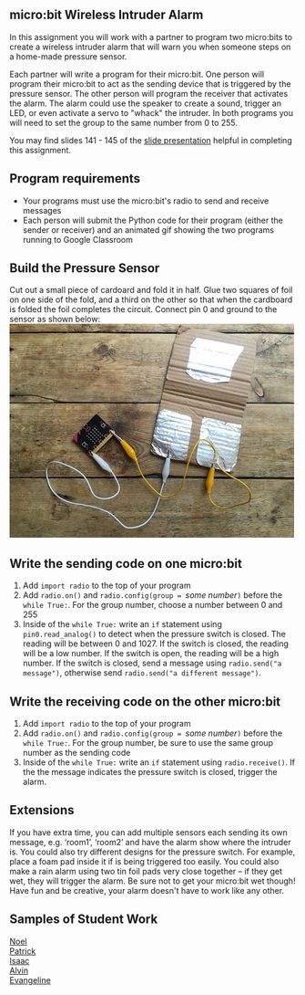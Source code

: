 micro:bit Wireless Intruder Alarm
--------------------
In this assignment you will work with a partner to program two micro:bits to create a wireless intruder alarm that will warn you when someone steps on a home-made pressure sensor.

Each partner will write a program for their micro:bit. One person will program their micro:bit to act as the sending device that is triggered by the pressure sensor. The other person will program the receiver that activates the alarm. The alarm could use the speaker to create a sound, trigger an LED, or even activate a servo to "whack" the intruder. In both programs you will need to set the group to the same number from 0 to 255.

You may find slides 141 - 145 of the [slide presentation](https://docs.google.com/presentation/d/1aiGcnPn8uoCJdX8p7_qoI3Hh3_KOhUtFeB3Byw0tacA/edit?usp=sharing) helpful in completing this assignment.

Program requirements
-----------------
* Your programs must use the micro:bit's radio to send and receive messages
* Each person will submit the Python code for their program (either the sender or receiver) and an animated gif showing the two programs running to Google Classroom

Build the Pressure Sensor
----------
Cut out a small piece of cardoard and fold it in half. Glue two squares of foil on one side of the fold, and a third on the other so that when the cardboard is folded the foil completes the circuit. Connect pin 0 and ground to the sensor as shown below:   
![](Sensor.jpg)

Write the sending code on one micro:bit
----------
1. Add `import radio` to the top of your program
2. Add `radio.on()` and `radio.config(group = `*some number*`)` before the `while True:`. For the group number, choose a number between 0 and 255
3. Inside of the `while True:` write an `if` statement using `pin0.read_analog()` to detect when the pressure switch is closed. The reading will be between 0 and 1027. If the switch is closed, the reading will be a low number. If the switch is open, the reading will be a high number. If the switch is closed, send a message using `radio.send("a message")`, otherwise send `radio.send("a different message")`.

Write the receiving code on the other micro:bit
----------
1. Add `import radio` to the top of your program
2. Add `radio.on()` and `radio.config(group = `*some number*`)` before the `while True:`. For the group number, be sure to use the same group number as the sending code
3. Inside of the `while True:` write an `if` statement using `radio.receive()`. If the the message indicates the pressure switch is closed, trigger the alarm.

Extensions
----------
If you have extra time, you can add multiple sensors each sending its own message, e.g. ‘room1’, ‘room2’ and have the alarm show where the intruder is. You could also try different designs for the pressure switch. For example, place a foam pad inside it if is being triggered too easily.
You could also make a rain alarm using two tin foil pads very close together – if they get wet, they will trigger the alarm. Be sure not to get your micro:bit wet though! Have fun and be creative, your alarm doesn't have to work like any other.

Samples of Student Work
----------
[Noel](NoelAlarm.gif)   
[Patrick](PatrickRadio.gif)   
[Isaac](IsaacAlarm.GIF)   
[Alvin](AlvinAlarm.png)   
[Evangeline](EvangelineAlarm.png)   
